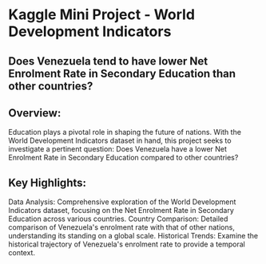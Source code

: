 # Kaggle Mini Project - World Development Indicators
## Does Venezuela tend to have lower Net Enrolment Rate in Secondary Education than other countries?

## Overview:

Education plays a pivotal role in shaping the future of nations. With the World Development Indicators dataset in hand, this project seeks to investigate a pertinent question: Does Venezuela have a lower Net Enrolment Rate in Secondary Education compared to other countries?

## Key Highlights:

Data Analysis: Comprehensive exploration of the World Development Indicators dataset, focusing on the Net Enrolment Rate in Secondary Education across various countries.
Country Comparison: Detailed comparison of Venezuela's enrolment rate with that of other nations, understanding its standing on a global scale.
Historical Trends: Examine the historical trajectory of Venezuela's enrolment rate to provide a temporal context.
